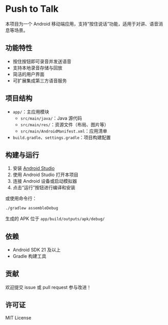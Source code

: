 # Push to Talk

本项目为一个 Android 移动端应用，支持“按住说话”功能，适用于对讲、语音消息等场景。

## 功能特性
- 按住按钮即可录音并发送语音
- 支持本地录音存储与回放
- 简洁的用户界面
- 可扩展集成第三方语音服务

## 项目结构
- `app/`：主应用模块
  - `src/main/java/`：Java 源代码
  - `src/main/res/`：资源文件（布局、图片等）
  - `src/main/AndroidManifest.xml`：应用清单
- `build.gradle`、`settings.gradle`：项目构建配置

## 构建与运行
1. 安装 [Android Studio](https://developer.android.com/studio)
2. 使用 Android Studio 打开本项目
3. 连接 Android 设备或启动模拟器
4. 点击“运行”按钮进行编译和安装

或使用命令行：
```sh
./gradlew assembleDebug
```
生成的 APK 位于 `app/build/outputs/apk/debug/`

## 依赖
- Android SDK 21 及以上
- Gradle 构建工具

## 贡献
欢迎提交 issue 或 pull request 参与改进！

## 许可证
MIT License
